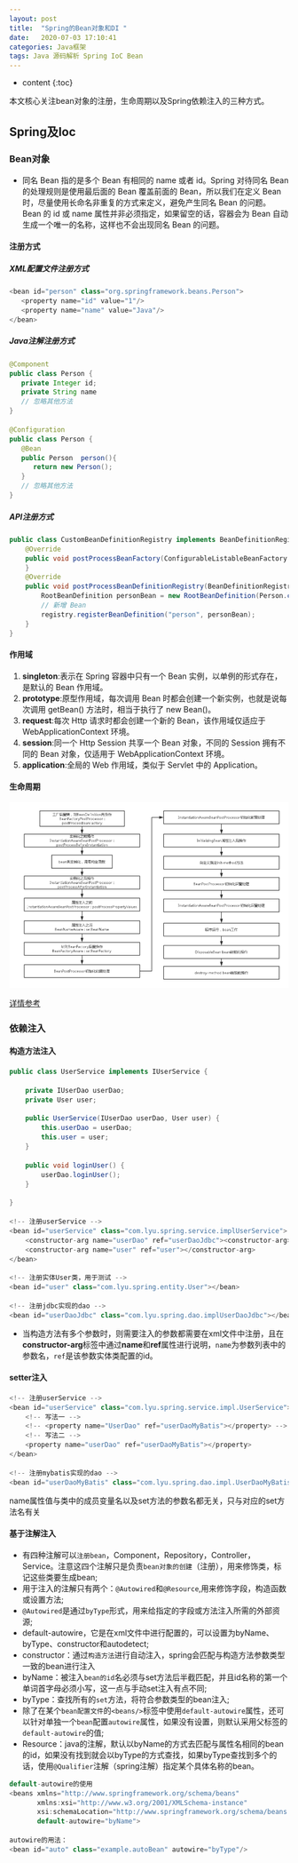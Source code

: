 ```yaml
---
layout: post
title:  "Spring的Bean对象和DI "
date:   2020-07-03 17:10:41
categories: Java框架
tags: Java 源码解析 Spring IoC Bean
---
```


* content
{:toc}

本文核心关注bean对象的注册，生命周期以及Spring依赖注入的三种方式。





## Spring及Ioc

### Bean对象
- 同名 Bean 指的是多个 Bean 有相同的 name 或者 id。Spring 对待同名 Bean 的处理规则是使用最后面的 Bean 覆盖前面的 Bean，所以我们在定义 Bean 时，尽量使用长命名非重复的方式来定义，避免产生同名 Bean 的问题。Bean 的 id 或 name 属性并非必须指定，如果留空的话，容器会为 Bean 自动生成一个唯一的名称，这样也不会出现同名 Bean 的问题。


#### 注册方式

##### XML配置文件注册方式

```java
<bean id="person" class="org.springframework.beans.Person">
   <property name="id" value="1"/>
   <property name="name" value="Java"/>
</bean>

```

##### Java注解注册方式

```java
@Component
public class Person {
   private Integer id;
   private String name
   // 忽略其他方法
}

@Configuration
public class Person {
   @Bean
   public Person  person(){
      return new Person();
   }
   // 忽略其他方法
}
```

##### API注册方式    

```java
public class CustomBeanDefinitionRegistry implements BeanDefinitionRegistryPostProcessor {
	@Override
	public void postProcessBeanFactory(ConfigurableListableBeanFactory beanFactory) throws BeansException {
	}
	@Override
	public void postProcessBeanDefinitionRegistry(BeanDefinitionRegistry registry) throws BeansException {
		RootBeanDefinition personBean = new RootBeanDefinition(Person.class);
		// 新增 Bean
		registry.registerBeanDefinition("person", personBean);
	}
}
```

#### 作用域

1. **singleton**:表示在 Spring 容器中只有一个 Bean 实例，以单例的形式存在，是默认的 Bean 作用域。
2. **prototype**:原型作用域，每次调用 Bean 时都会创建一个新实例，也就是说每次调用 getBean() 方法时，相当于执行了 new Bean()。
3. **request**:每次 Http 请求时都会创建一个新的 Bean，该作用域仅适应于 WebApplicationContext 环境。
4. **session**:同一个 Http Session 共享一个 Bean 对象，不同的 Session 拥有不同的 Bean 对象，仅适用于 WebApplicationContext 环境。
5. **application**:全局的 Web 作用域，类似于 Servlet 中的 Application。

#### 生命周期

![](/images/IOC.png)

[详情参考](https://blog.csdn.net/a327369238/article/details/52193822?utm_medium=distribute.pc_relevant_right.none-task-blog-BlogCommendFromMachineLearnPai2-2.nonecase&depth_1-utm_source=distribute.pc_relevant_right.none-task-blog-BlogCommendFromMachineLearnPai2-2.nonecase)

### 依赖注入

#### 构造方法注入

```java
public class UserService implements IUserService {

	private IUserDao userDao;
	private User user;
	
	public UserService(IUserDao userDao, User user) {
		this.userDao = userDao;
		this.user = user;
	}
	
	public void loginUser() {
		userDao.loginUser();
	}

}
	
<!-- 注册userService -->
<bean id="userService" class="com.lyu.spring.service.implUserService">
	<constructor-arg name="userDao" ref="userDaoJdbc"><constructor-arg>
	<constructor-arg name="user" ref="user"></constructor-arg>
</bean>

<!-- 注册实体User类，用于测试 -->
<bean id="user" class="com.lyu.spring.entity.User"></bean>

<!-- 注册jdbc实现的dao -->
<bean id="userDaoJdbc" class="com.lyu.spring.dao.implUserDaoJdbc"></bean>
```
- 当构造方法有多个参数时，则需要注入的参数都需要在xml文件中注册，且在**constructor-arg**标签中通过**name**和**ref**属性进行说明，`name`为参数列表中的参数名，`ref`是该参数实体类配置的id。

#### setter注入

```java
<!-- 注册userService -->
<bean id="userService" class="com.lyu.spring.service.impl.UserService">
	<!-- 写法一 -->
	<!-- <property name="UserDao" ref="userDaoMyBatis"></property> -->
	<!-- 写法二 -->
	<property name="userDao" ref="userDaoMyBatis"></property>
</bean>

<!-- 注册mybatis实现的dao -->
<bean id="userDaoMyBatis" class="com.lyu.spring.dao.impl.UserDaoMyBatis"></bean>
```

name属性值与类中的成员变量名以及set方法的参数名都无关，只与对应的set方法名有关
	
#### 基于注解注入
- 有四种注解可以`注册bean`，Component，Repository，Controller，Service。注意这四个注解只是负责`bean对象的创建`（注册），用来修饰类，标记这些类要生成bean;
- 用于注入的注解只有两个：`@Autowired`和`@Resource`,用来修饰字段，构造函数或设置方法;
- `@Autowired`是通过`byType`形式，用来给指定的字段或方法注入所需的外部资源;
- default-autowire，它是在xml文件中进行配置的，可以设置为byName、byType、constructor和autodetect;
- constructor：通过`构造方法`进行自动注入，spring会匹配与构造方法参数类型一致的bean进行注入
- byName：被注入`bean的id`名必须与set方法后半截匹配，并且id名称的第一个单词首字母必须小写，这一点与手动set注入有点不同;
- byType：查找所有的`set`方法，将符合参数类型的bean注入;
- 除了在某个`bean配置文件`的`<beans/>`标签中使用`default-autowire`属性，还可以针对单独一个`bean`配置`autowire`属性，如果没有设置，则默认采用父标签的`default-autowire`的值;
- Resource：java的注解，默认以byName的方式去匹配与属性名相同的bean的id，如果没有找到就会以byType的方式查找，如果byType查找到多个的话，使用`@Qualifier`注解（spring注解）指定某个具体名称的bean。

```java
default-autowire的使用
<beans xmlns="http://www.springframework.org/schema/beans"
       xmlns:xsi="http://www.w3.org/2001/XMLSchema-instance"
       xsi:schemaLocation="http://www.springframework.org/schema/beans http://www.springframework.org/schema/beans/spring-beans.xsd"
       default-autowire="byName">

autowire的用法：
<bean id="auto" class="example.autoBean" autowire="byType"/>
```

